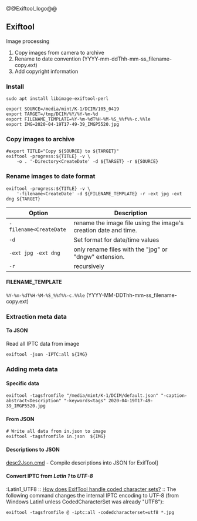 
@@Exiftool_logo@@

## Exiftool

Image processing

1. Copy images from camera to archive
1. Rename to date convention (YYYY-mm-ddThh-mm-ss_filename-copy.ext)
1. Add copyright information


### Install

```console
sudo apt install libimage-exiftool-perl
```

```console
export SOURCE=/media/mint/K-1/DCIM/105_0419
export TARGET=/tmp/DCIM/%Y/%Y-%m-%d
export FILENAME_TEMPLATE=%Y-%m-%dT%H-%M-%S_%%f%%-c.%%le
export IMG=2020-04-19T17-49-39_IMGP5520.jpg
```

### Copy images to archive
```console
#export TITLE="Copy ${SOURCE} to ${TARGET}"
exiftool -progress:${TITLE} -v \
    -o . '-Directory<CreateDate' -d ${TARGET} -r ${SOURCE}
```


### Rename images to date format

```console
exiftool -progress:${TITLE} -v \
    '-filename<CreateDate' -d ${FILENAME_TEMPLATE} -r -ext jpg -ext dng ${TARGET}
```

Option | Description
---|---
`-filename<CreateDate` | rename the image file using the image's creation date and time.
`-d` |Set format for date/time values
`-ext jpg -ext dng`| only rename files with the "jpg" or "dngw" extension.
`-r`|recursively

#### FILENAME_TEMPLATE

`%Y-%m-%dT%H-%M-%S_%%f%%-c.%%le` (YYYY-MM-DDThh-mm-ss_filename-copy.ext)


### Extraction meta data

#### To JSON

Read all IPTC data from image
```console
exiftool -json -IPTC:all ${IMG}
```

### Adding meta data

#### Specific data
```console
exiftool -tagsfromfile "/media/mint/K-1/DCIM/default.json" "-caption-abstract<Description" "-keywords<tags" 2020-04-19T17-49-39_IMGP5520.jpg
```

#### From JSON

```console
# Write all data from in.json to image
exiftool -tagsfromfile in.json  ${IMG}
```


#### Descriptions to JSON

[desc2Json.cmd](desc2Json.cmd) - Compile descriptions into JSON for ExifTool]

#### Convert IPTC from *Latin 1* to *UTF-8*

:Latin1_UTF8
:: [How does ExifTool handle coded character sets?](https://exiftool.org/faq.html#Q10)
:: The following command changes the internal IPTC encoding to UTF‑8 (from Windows Latin1 unless CodedCharacterSet was already "UTF8"):
```
exiftool -tagsfromfile @ -iptc:all -codedcharacterset=utf8 *.jpg
```

